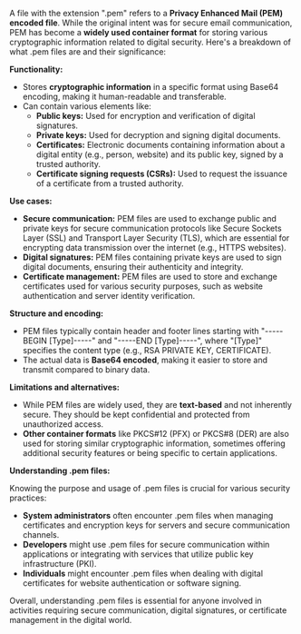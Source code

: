 A file with the extension ".pem" refers to a **Privacy Enhanced Mail (PEM) encoded file**. While the original intent was for secure email communication, PEM has become a **widely used container format** for storing various cryptographic information related to digital security. Here's a breakdown of what .pem files are and their significance:

**Functionality:**

- Stores **cryptographic information** in a specific format using Base64 encoding, making it human-readable and transferable.
- Can contain various elements like:
    - **Public keys:** Used for encryption and verification of digital signatures.
    - **Private keys:** Used for decryption and signing digital documents.
    - **Certificates:** Electronic documents containing information about a digital entity (e.g., person, website) and its public key, signed by a trusted authority.
    - **Certificate signing requests (CSRs):** Used to request the issuance of a certificate from a trusted authority.

**Use cases:**

- **Secure communication:** PEM files are used to exchange public and private keys for secure communication protocols like Secure Sockets Layer (SSL) and Transport Layer Security (TLS), which are essential for encrypting data transmission over the internet (e.g., HTTPS websites).
- **Digital signatures:** PEM files containing private keys are used to sign digital documents, ensuring their authenticity and integrity.
- **Certificate management:** PEM files are used to store and exchange certificates used for various security purposes, such as website authentication and server identity verification.

**Structure and encoding:**

- PEM files typically contain header and footer lines starting with "-----BEGIN [Type]-----" and "-----END [Type]-----", where "[Type]" specifies the content type (e.g., RSA PRIVATE KEY, CERTIFICATE).
- The actual data is **Base64 encoded**, making it easier to store and transmit compared to binary data.

**Limitations and alternatives:**

- While PEM files are widely used, they are **text-based** and not inherently secure. They should be kept confidential and protected from unauthorized access.
- **Other container formats** like PKCS#12 (PFX) or PKCS#8 (DER) are also used for storing similar cryptographic information, sometimes offering additional security features or being specific to certain applications.

**Understanding .pem files:**

Knowing the purpose and usage of .pem files is crucial for various security practices:

- **System administrators** often encounter .pem files when managing certificates and encryption keys for servers and secure communication channels.
- **Developers** might use .pem files for secure communication within applications or integrating with services that utilize public key infrastructure (PKI).
- **Individuals** might encounter .pem files when dealing with digital certificates for website authentication or software signing.

Overall, understanding .pem files is essential for anyone involved in activities requiring secure communication, digital signatures, or certificate management in the digital world.